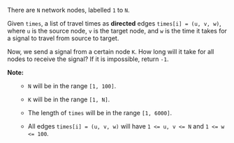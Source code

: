 

There are `N` network nodes, labelled `1` to `N`.



Given `times`, a list of travel times as **directed** edges `times[i] = (u, v, w)`, where `u` is the source node, `v` is the target node, and `w` is the time it takes for a signal to travel from source to target.



Now, we send a signal from a certain node `K`.  How long will it take for all nodes to receive the signal?  If it is impossible, return `-1`.


**Note:**<br>
<ol>
- `N` will be in the range `[1, 100]`.
- `K` will be in the range `[1, N]`.
- The length of `times` will be in the range `[1, 6000]`.
- All edges `times[i] = (u, v, w)` will have `1 <= u, v <= N` and `1 <= w <= 100`.
</ol>

